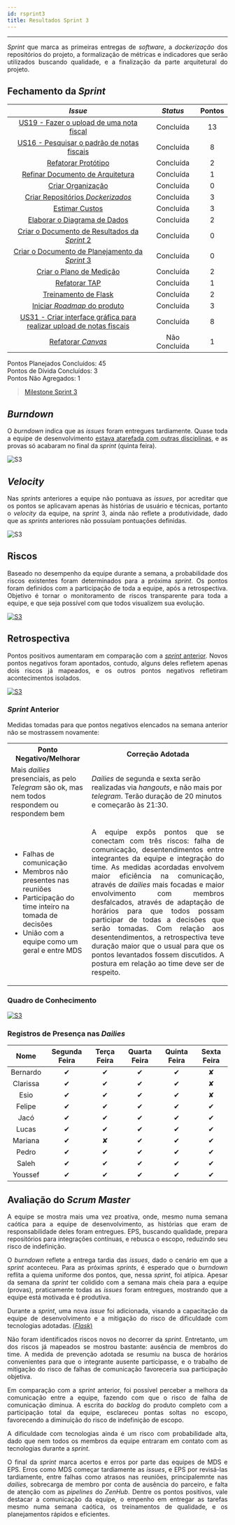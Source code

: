 ```yaml
---
id: rsprint3    
title: Resultados Sprint 3
---
```


***    

<p align="justify">
<i>Sprint</i> que marca as primeiras entregas de <i>software</i>, a <i>dockerização</i> dos repositórios do projeto, a formalização de métricas e indicadores que serão utilizados buscando qualidade, e a finalização da parte arquitetural do projeto.
</p>

## Fechamento da _Sprint_     


|     _Issue_      |     _Status_    |       Pontos       |
|:--------------:|:---------------:|:-------------:
|[US19 - Fazer o upload de uma nota fiscal ](https://github.com/fga-eps-mds/2018.2-Kalkuli/issues/46) |Concluída |13 |
|[US16 - Pesquisar o padrão de notas fiscais](https://github.com/fga-eps-mds/2018.2-Kalkuli/issues/49)|Concluída| 8|
|[Refatorar Protótipo](https://github.com/fga-eps-mds/2018.2-Kalkuli/issues/50) |Concluída | 2|
|[Refinar Documento de Arquitetura](https://github.com/fga-eps-mds/2018.2-Kalkuli/issues/51) |Concluída | 1|
|[Criar Organização](https://github.com/fga-eps-mds/2018.2-Kalkuli/issues/52) | Concluída |0|
|[Criar Repositórios _Dockerizados_](https://github.com/fga-eps-mds/2018.2-Kalkuli/issues/53)|Concluída | 3|
|[Estimar Custos](https://github.com/fga-eps-mds/2018.2-Kalkuli/issues/54)|Concluída | 3|
|[Elaborar o Diagrama de Dados](https://github.com/fga-eps-mds/2018.2-Kalkuli/issues/55)|Concluída | 2|
|[Criar o Documento de Resultados da _Sprint_ 2](https://github.com/fga-eps-mds/2018.2-Kalkuli/issues/56)|Concluída | 0 |
|[Criar o Documento de Planejamento da _Sprint_ 3](https://github.com/fga-eps-mds/2018.2-Kalkuli/issues/57)|Concluída | 0|  
|[Criar o Plano de Medição](https://github.com/fga-eps-mds/2018.2-Kalkuli/issues/58)|Concluída | 2|  
|[Refatorar TAP](https://github.com/fga-eps-mds/2018.2-Kalkuli/issues/59)|Concluída | 1|  
|[Treinamento de Flask](https://github.com/fga-eps-mds/2018.2-kalkuli/issues/64)|Concluída | 2 |
|[Iniciar _Roadmap_ do produto](https://github.com/fga-eps-mds/PDF2Knowledge/issues/8) |Concluída | 3 |
|[US31 - Criar interface gráfica para realizar upload de notas fiscais](https://github.com/fga-eps-mds/2018.2-Kalkuli/issues/48) |Concluída| 8 |    
|[Refatorar _Canvas_](https://github.com/fga-eps-mds/2018.2-Kalkuli/issues/60)| Não Concluída |1|
 


Pontos Planejados Concluídos: 45     
Pontos de Dívida Concluídos:  3    
Pontos Não Agregados: 1   


> [Milestone Sprint 3](https://github.com/fga-eps-mds/2018.2-Kalkuli/milestone/4?closed=1)


## _Burndown_    

<p align="justify">
O <i>burndown</i> indica que as <i>issues</i> foram entregues tardiamente. Quase toda a equipe de desenvolvimento <a href="https://github.com/fga-eps-mds/2018.2-Kalkuli/issues/29#issuecomment-417966373" title="Quadro de Provas de Integrantes da Equipe">estava atarefada com outras disciplinas</a>, e as provas só acabaram no final da <i>sprint</i> (quinta feira).</p> 

![S3](assets/burndown-S3.png "Burndown Sprint 3")

## _Velocity_     
<p align="justify">
Nas <i>sprints</i>  anteriores a equipe não pontuava as <i>issues</i>, por acreditar que os pontos se aplicavam apenas às histórias de usuário e técnicas, portanto o <i>velocity</i> da equipe, na <i>sprint</i> 3, ainda não reflete a produtividade, dado que as <i>sprints</i> anteriores não possuíam pontuações definidas.</p>   

![S3](assets/velocity-S3.png "Burndown Sprint 3")

## Riscos    
<p align="justify">
Baseado no desempenho da equipe durante a semana, a probabilidade dos riscos existentes foram determinados para a próxima <i>sprint</i>. Os pontos foram definidos com a participação de toda a equipe, após a retrospectiva. Objetivo é tornar o monitoramento de riscos transparente para toda a equipe, e que seja possível com que todos visualizem sua evolução.
</p>  

[![S3](assets/BurndowndeRiscos-S3.png "Clique para ver em detalhes")](https://docs.google.com/spreadsheets/d/1PYjMMXbWRgKwY5oZH5ekg4VbqTYYfdJImHmxCLH62xI/edit#gid=0) 


## Retrospectiva
<p align="justify">
Pontos positivos aumentaram em comparação com a <a href="https://fga-eps-mds.github.io/2018.2-Kalkuli/docs/rsprint2#retrospectiva" title="Retrospectiva Sprint 2"><i>sprint</i> anterior</a>. Novos pontos negativos foram apontados, contudo, alguns deles refletem apenas dois riscos já mapeados, e os outros pontos negativos refletiram acontecimentos isolados.
</p>   

[![S3](assets/Retrospectiva-S3.png "Clique para ver em detalhes")](https://docs.google.com/spreadsheets/d/1SwrbhRVE0lLx0K-8wPtjzFHJ86G5oUCzknl2b8s2odg/edit#gid=185412717)   


### _Sprint_ Anterior

<p align="justify">
Medidas tomadas para que pontos negativos elencados na semana anterior não se mostrassem novamente:</p>

<table>
  <tr align="center">
    <th>Ponto Negativo/Melhorar</th>
    <th>Correção Adotada</th>
  </tr>
  <tr align="left">
    <td>Mais <i>dailies</i> presenciais, as pelo <i>Telegram</i> são ok, mas nem todos respondem ou respondem bem</td>
    <td><i>Dailies</i> de segunda e sexta serão realizadas via <i>hangouts</i>, e não mais por <i>telegram</i>. Terão duração de 20 minutos e começarão às 21:30.</td>
  </tr>
  <tr align="left">
    <td>
    <ul>
     <li>Falhas de comunicação</li>
     <li>Membros não presentes nas reuniões</li>
     <li>Participação do time inteiro na tomada de decisões</li>
     <li>União com a equipe como um geral e entre MDS</li>
    </ul>
    </td>
    <td align='center'><p align="justify">A equipe expôs pontos que se conectam com três riscos: falha de comunicação, desentendimentos entre integrantes da equipe e integração do time. As medidas acordadas envolvem maior eficiência na comunicação, através de <i>dailies</i> mais focadas e maior envolvimento com membros desfalcados, através de adaptação de horários para que todos possam participar de todas a decisões que serão tomadas. Com relação aos desentendimentos, a retrospectiva teve duração maior que o usual para que os pontos levantados fossem discutidos. A postura em relação ao time deve ser de respeito.</p></td>
  </tr>
</table>
</p>


### Quadro de Conhecimento   

<p align="justify">
</p>

[![S3](assets/Conhecimento-S3.png "Clique para ver em detalhes")](https://docs.google.com/spreadsheets/d/19OGoemAfy_4nSFBbycD4kIoBFJwUjbXB7vxuQi8HLqY/edit#gid=584345149)


### Registros de Presença nas _Dailies_    

| Nome    |Segunda Feira      | Terça Feira      | Quarta Feira     | Quinta Feira      | Sexta Feira      |     
|:-----:  |:-----------------:|:----------------:|:----------------:|:-----------------:|:----------------:|
|Bernardo |         ✔         |         ✔        |         ✔        |         ✔         |         ✘        |
|Clarissa |         ✔         |         ✔        |         ✔        |         ✔         |         ✘        |
|Esio     |         ✔         |         ✔        |         ✔        |         ✔         |         ✘        |
|Felipe   |         ✔         |         ✔        |         ✔        |         ✔         |         ✔        |
|Jacó     |         ✔         |         ✔        |         ✔        |         ✔         |         ✔        |
|Lucas    |         ✔         |         ✔        |         ✔        |         ✔         |         ✔        |
|Mariana  |         ✔         |         ✘        |         ✔        |         ✔         |         ✔        |
|Pedro    |         ✔         |         ✔        |         ✔        |         ✔         |         ✔        |
|Saleh    |         ✔         |         ✔        |         ✔        |         ✔         |         ✔        |
|Youssef  |         ✔         |         ✔        |         ✔        |         ✔         |         ✔        |    


## Avaliação do _Scrum Master_     

<p align="justify">
A equipe se mostra mais uma vez proativa, onde, mesmo numa semana caótica para a equipe de desenvolvimento, as histórias que eram de responsabilidade deles foram entregues. EPS, buscando qualidade, prepara repositórios para integrações contínuas, e rebusca o escopo, reduzindo seu risco de indefinição.</p>  

<p align="justify">
O <i>burndown</i> reflete a entrega tardia das <i>issues</i>, dado o cenário em que a <i>sprint</i> aconteceu. Para as próximas <i>sprints</i>, é esperado que o <i>burndown</i> reflita a quiema uniforme dos pontos, que, nessa <i>sprint</i>, foi atípica. Apesar da semana da <i>sprint</i> ter colidido com a semana mais cheia para a equipe (provas), praticamente todas as <i>issues</i> foram entregues, mostrando que a equipe está motivada e é produtiva.</p> 

<p align="justify">
Durante a <i>sprint</i>, uma nova <i>issue</i> foi adicionada, visando a capacitação da equipe de desenvolvimento e a mitigação do risco de dificuldade com tecnologias adotadas. <a href="https://github.com/fga-eps-mds/2018.2-Kalkuli/issues/64" title="Realizar treinamento de Flask">(<i>Flask</i>)</a>  
</p> 

<p align="justify">
Não foram identificados riscos novos no decorrer da <i>sprint</i>.
Entretanto, um dos riscos já mapeados se mostrou bastante: ausência de membros do time. A medida de prevenção adotada se resumiu na busca de horários convenientes para que o integrante ausente participasse, e o trabalho de mitigação do risco de falhas de comunicação favoreceria sua participação objetiva.</p> 

<p align="justify">
Em comparação com a <i>sprint</i> anterior, foi possível perceber a melhora da comunicação entre a equipe, fazendo com que o risco de falha de comunicação diminua. A escrita do <i>backlog</i> do produto completo com a participação total da equipe, esclareceu pontas soltas no escopo, favorecendo a diminuição do risco de indefinição de escopo.</p>

<p align="justify">
A dificuldade com tecnologias ainda é um risco com probabilidade alta, dado que nem todos os membros da equipe entraram em contato com as tecnologias durante a <i>sprint</i>.
</p> 

<p align="justify">
O final da <i>sprint</i> marca acertos e erros por parte das equipes de MDS e EPS. Erros como MDS começar tardiamente as <i>issues</i>, e EPS por revisá-las tardiamente, entre falhas como atrasos nas reuniões, principalemnte nas <i>dailies</i>, sobrecarga de membro por conta de ausência do parceiro, e falta de atenção com as <i>pipelines</i> do <i>ZenHub</i>. Dentre os pontos positivos, vale destacar a comunicação da equipe, o empenho em entregar as tarefas mesmo numa semana caótica, os treinamentos de qualidade, e os planejamentos rápidos e eficientes.
</p> 